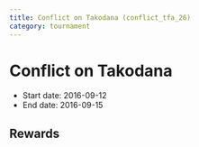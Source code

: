 ```yaml
---
title: Conflict on Takodana (conflict_tfa_26)
category: tournament
---
```

# Conflict on Takodana

  * Start date: 2016-09-12
  * End date: 2016-09-15

## Rewards

